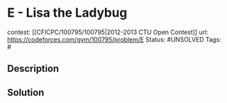 # E - Lisa the Ladybug

contest: [[CFICPC/100795/100795|2012-2013 CTU Open Contest]]
url: https://codeforces.com/gym/100795/problem/E
Status: #UNSOLVED
Tags: #

## Description

## Solution

